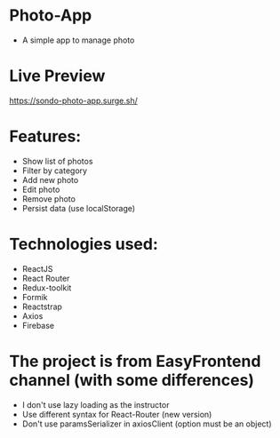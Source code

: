 # Photo-App

- A simple app to manage photo

# Live Preview

https://sondo-photo-app.surge.sh/

# Features:

- Show list of photos
- Filter by category
- Add new photo
- Edit photo
- Remove photo
- Persist data (use localStorage)

# Technologies used:

- ReactJS
- React Router
- Redux-toolkit
- Formik
- Reactstrap
- Axios
- Firebase

# The project is from EasyFrontend channel (with some differences)

- I don't use lazy loading as the instructor
- Use different syntax for React-Router (new version)
- Don't use paramsSerializer in axiosClient (option must be an object)
